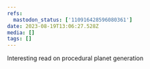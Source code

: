 ```yaml
---
refs:
  mastodon_status: ['110916428596080361']
date: 2023-08-19T13:06:27.528Z
media: []
tags: []
---
```


<p>Interesting read on procedural planet generation   </p>
